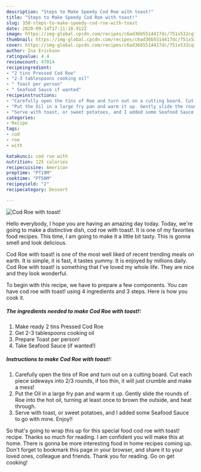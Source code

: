 ```yaml
---
description: "Steps to Make Speedy Cod Roe with toast!"
title: "Steps to Make Speedy Cod Roe with toast!"
slug: 350-steps-to-make-speedy-cod-roe-with-toast
date: 2020-09-14T17:11:18.912Z
image: https://img-global.cpcdn.com/recipes/c6ad36b5514417dc/751x532cq70/cod-roe-with-toast-recipe-main-photo.jpg
thumbnail: https://img-global.cpcdn.com/recipes/c6ad36b5514417dc/751x532cq70/cod-roe-with-toast-recipe-main-photo.jpg
cover: https://img-global.cpcdn.com/recipes/c6ad36b5514417dc/751x532cq70/cod-roe-with-toast-recipe-main-photo.jpg
author: Ina Erickson
ratingvalue: 4.4
reviewcount: 47014
recipeingredient:
- "2 tins Pressed Cod Roe"
- "2-3 tablespoons cooking oil"
- " Toast per person"
- " Seafood Sauce if wanted"
recipeinstructions:
- "Carefully open the tins of Roe and turn out on a cutting board. Cut each piece sideways into 2/3 rounds, if too thin, it will just crumble and make a mess!"
- "Put the Oil in a large fry pan and warm it up. Gently slide the rounds of Roe into the hot oil, turning at least once to brown the outside, and heat through."
- "Serve with toast, or sweet potatoes, and I added some Seafood Sauce to go with mine. Enjoy!!"
categories:
- Recipe
tags:
- cod
- roe
- with

katakunci: cod roe with 
nutrition: 125 calories
recipecuisine: American
preptime: "PT19M"
cooktime: "PT50M"
recipeyield: "2"
recipecategory: Dessert

---
```



![Cod Roe with toast!](https://img-global.cpcdn.com/recipes/c6ad36b5514417dc/751x532cq70/cod-roe-with-toast-recipe-main-photo.jpg)

Hello everybody, I hope you are having an amazing day today. Today, we're going to make a distinctive dish, cod roe with toast!. It is one of my favorites food recipes. This time, I am going to make it a little bit tasty. This is gonna smell and look delicious.



Cod Roe with toast! is one of the most well liked of recent trending meals on earth. It is simple, it is fast, it tastes yummy. It is enjoyed by millions daily. Cod Roe with toast! is something that I've loved my whole life. They are nice and they look wonderful.


To begin with this recipe, we have to prepare a few components. You can have cod roe with toast! using 4 ingredients and 3 steps. Here is how you cook it.

<!--inarticleads1-->

##### The ingredients needed to make Cod Roe with toast!:

1. Make ready 2 tins Pressed Cod Roe
1. Get 2-3 tablespoons cooking oil
1. Prepare  Toast per person!
1. Take  Seafood Sauce (if wanted!)




<!--inarticleads2-->

##### Instructions to make Cod Roe with toast!:

1. Carefully open the tins of Roe and turn out on a cutting board. Cut each piece sideways into 2/3 rounds, if too thin, it will just crumble and make a mess!
1. Put the Oil in a large fry pan and warm it up. Gently slide the rounds of Roe into the hot oil, turning at least once to brown the outside, and heat through.
1. Serve with toast, or sweet potatoes, and I added some Seafood Sauce to go with mine. Enjoy!!




So that's going to wrap this up for this special food cod roe with toast! recipe. Thanks so much for reading. I am confident you will make this at home. There is gonna be more interesting food in home recipes coming up. Don't forget to bookmark this page in your browser, and share it to your loved ones, colleague and friends. Thank you for reading. Go on get cooking!
